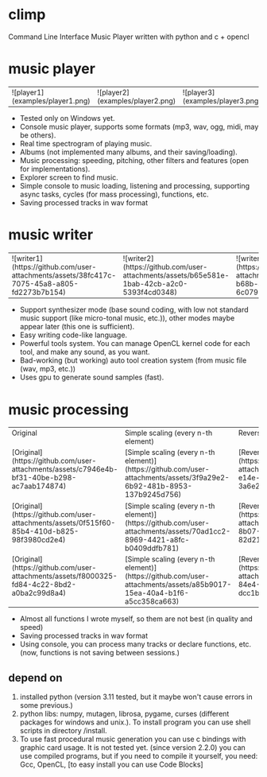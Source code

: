 # climp
Command Line Interface Music Player written with python and c + opencl

# music player
<table>
  <tr>
    <td valign="top"> ![player1](examples/player1.png) </td>
    <td valign="top"> ![player2](examples/player2.png) </td>
    <td valign="top"> ![player3](examples/player3.png) </td>
  </tr>
 </table>


* Tested only on Windows yet.
* Console music player, supports some formats (mp3, wav, ogg, midi, may be others).
* Real time spectrogram of playing music.
* Albums (not implemented many albums, and their saving/loading).
* Music processing: speeding, pitching, other filters and features (open for implementations).
* Explorer screen to find music.
* Simple console to music loading, listening and processing, supporting async tasks, cycles (for mass processing), functions, etc.
* Saving processed tracks in wav format

# music writer
<table>
  <tr>
    <td valign="top">![writer1](https://github.com/user-attachments/assets/38fc417c-7075-45a8-a805-fd2273b7b154)</td>
    <td valign="top">![writer2](https://github.com/user-attachments/assets/b65e581e-1bab-42cb-a2c0-5393f4cd0348)</td>
    <td valign="top">![writer3](https://github.com/user-attachments/assets/7e13ffb7-b68b-41a8-a9c1-6c0796e0ae3f)</td>
  </tr>
 </table>

* Support synthesizer mode (base sound coding, with low not standard music support (like micro-tonal music, etc.)), other modes maybe appear later (this one is sufficient).
* Easy writing code-like language.
* Powerful tools system. You can manage OpenCL kernel code for each tool, and make any sound, as you want.
* Bad-working (but working) auto tool creation system (from music file (wav, mp3, etc.)) 
* Uses gpu to generate sound samples (fast).

# music processing

<table>
  <tr>
    <td valign="top">Original</td>
    <td valign="top">Simple scaling (every n-th element)</td>
    <td valign="top">Reversing, using beat notes</td>
    <td valign="top">Tonal pitching (0.5x)</td>
    <td valign="top">Speed pitching (2x)</td>
    <td valign="top">jackal + clipping</td>
  </tr>
  <tr>
    <td valign="top">[Original](https://github.com/user-attachments/assets/c7946e4b-bf31-40be-b298-ac7aab174874)</td>
    <td valign="top">[Simple scaling (every n-th element)](https://github.com/user-attachments/assets/3f9a29e2-6b92-481b-8953-137b9245d756)</td>
    <td valign="top">[Reversing, using beat notes](https://github.com/user-attachments/assets/ddee0b16-e14e-4c86-8b97-3a6e2591a4c9)</td>
    <td valign="top">[Tonal pitching (0.5x)](https://github.com/user-attachments/assets/ba905297-1d2c-4600-a718-c97bd0d43137)</td>
    <td valign="top">[Speed pitching (2x)](https://github.com/user-attachments/assets/0d1b115d-2329-48f2-aad5-c908594f3ffb)</td>
    <td valign="top">[jackal + clipping](https://github.com/user-attachments/assets/baf971dc-d4ba-4789-9aa1-71230c7bc44b)</td>
  </tr>
  <tr>
    <td valign="top">[Original](https://github.com/user-attachments/assets/0f515f60-85b4-410d-b825-98f3980cd2e4)</td>
    <td valign="top">[Simple scaling (every n-th element)](https://github.com/user-attachments/assets/70ad1cc2-8969-4421-a8fc-b0409ddfb781)</td>
    <td valign="top">[Reversing, using beat notes](https://github.com/user-attachments/assets/f81ebc72-8b07-4991-8fed-82d21fe5f237)</td>
    <td valign="top">[Tonal pitching (0.5x)](https://github.com/user-attachments/assets/c58e5021-5fd8-4a90-9bbb-764b008dd256)</td>
    <td valign="top">[Speed pitching (2x)](https://github.com/user-attachments/assets/f42671dc-550a-4cc5-8b24-1cf97ea75301)</td>
    <td valign="top">[jackal + clipping<](https://github.com/user-attachments/assets/08435e53-9714-4005-80a3-289ce9181ed5)</td>
  </tr>
  <tr>
    <td valign="top">[Original](https://github.com/user-attachments/assets/f8000325-fd84-4c22-8bd2-a0ba2c99d8a4)</td>
    <td valign="top">[Simple scaling (every n-th element)](https://github.com/user-attachments/assets/a85b9017-15ea-40a4-b1f6-a5cc358ca663)</td>
    <td valign="top">[Reversing, using beat notes](https://github.com/user-attachments/assets/228cdae0-84e4-4ad8-80c9-dcc1b6311d35)</td>
    <td valign="top">[Tonal pitching (0.5x)](https://github.com/user-attachments/assets/e0d360cf-9edb-4a70-992e-8abcd3374c92)</td>
    <td valign="top">[Speed pitching (2x)](https://github.com/user-attachments/assets/92c73704-53e4-42d9-90bd-9bc5f56b3a40)</td>
    <td valign="top">[jackal + clipping](https://github.com/user-attachments/assets/bb81a053-cb84-4b79-b9d3-e678a4b98ee9)</td>
  </tr>
 </table>

* Almost all functions I wrote myself, so them are not best (in quality and speed) 
* Saving processed tracks in wav format
* Using console, you can process many tracks or declare functions, etc. (now, functions is not saving between sessions.)

## depend on
1. installed python (version 3.11 tested, but it maybe won't cause errors in some previous.)
2. python libs: numpy, mutagen, librosa, pygame, curses (different packages for windows and unix.). 
To install program you can use shell scripts in directory /install.
3. To use fast procedural music generation you can use c bindings with graphic card usage.
It is not tested yet. (since version 2.2.0)
you can use compiled programs, but if you need to compile it yourself,
you need: Gcc, OpenCL, [to easy install you can use Code Blocks]
